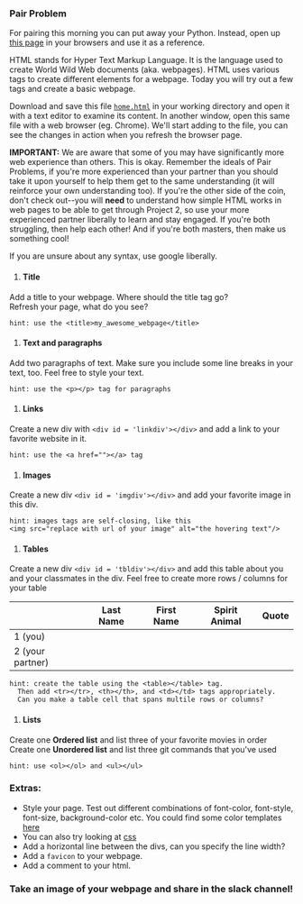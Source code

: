 ### Pair Problem
For pairing this morning you can put away your Python.  Instead, open up [this page](http://www.w3schools.com/html/default.asp) in your browsers and use it as a reference.

HTML stands for Hyper Text Markup Language. It is the language used to create World Wild Web documents (aka. webpages). HTML uses various tags to create different elements for a webpage. Today you will try out a few tags and create a basic webpage.

Download and save this file [`home.html`](./home.html) in your working directory and open it with a text editor to examine its content. In another window, open this same file with a web browser (eg. Chrome). We'll start adding to the file, you can see the changes in action when you refresh the browser page.

**IMPORTANT:** We are aware that some of you may have significantly more web experience than others.  This is okay.  Remember the ideals of Pair Problems, if you're more experienced than your partner than you should take it upon yourself to help them get to the same understanding (it will reinforce your own understanding too).  If you're the other side of the coin, don't check out--you will **need** to understand how simple HTML works in web pages to be able to get through Project 2, so use your more experienced partner liberally to learn and stay engaged.  If you're both struggling, then help each other!  And if you're both masters, then make us something cool!

If you are unsure about any syntax, use google liberally.

1. #### Title
Add a title to your webpage. Where should the title tag go?  
Refresh your page, what do you see?  

```
hint: use the <title>my_awesome_webpage</title>
```  

1. #### Text and paragraphs
Add two paragraphs of text. Make sure you include some line breaks in your text, too. Feel free to style your text.  

```
hint: use the <p></p> tag for paragraphs
```

1. #### Links
Create a new div with `<div id = 'linkdiv'></div>` and add a link to your favorite website in it.

 ```
 hint: use the <a href=""></a> tag
 ```

1. #### Images
Create a new div `<div id = 'imgdiv'></div>` and add your favorite image in this div.  
```
hint: images tags are self-closing, like this
<img src="replace with url of your image" alt="the hovering text"/>
```
1. #### Tables
Create a new div `<div id = 'tbldiv'></div>` and add this table about you and your classmates in the div. Feel free to create more rows / columns for your table

|   | Last Name | First Name | Spirit Animal | Quote |
|---|-----------|------------|-------|-------|
| 1 (you)|           |            |       |       |
| 2 (your partner)|           |            |       |       |


```
hint: create the table using the <table></table> tag.
  Then add <tr></tr>, <th></th>, and <td></td> tags appropriately.
  Can you make a table cell that spans multile rows or columns?
```

1. #### Lists
Create one **Ordered list** and list three of your favorite movies in order  
Create one **Unordered list** and list three git commands that you've used

```
hint: use <ol></ol> and <ul></ul>
```

### Extras:
 * Style your page. Test out different combinations of font-color, font-style, font-size, background-color etc. You could find some color templates [here](http://colorbrewer2.org/#type=sequential&scheme=BuGn&n=3)
  * You can also try looking at [css](http://www.w3schools.com/css/default.asp)
 * Add a horizontal line between the divs, can you specify the line width?
 * Add a `favicon` to your webpage.
 * Add a comment to your html.

### Take an image of your webpage and share in the slack channel!
